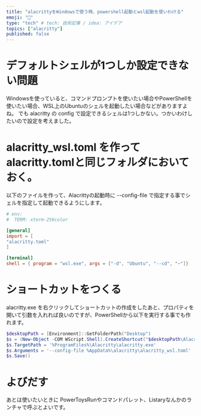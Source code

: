 ```yaml
---
title: "alacrittyをWindowsで使う時、powershell起動とwsl起動を使いわける"
emoji: "🐥"
type: "tech" # tech: 技術記事 / idea: アイデア
topics: ["alacritty"]
published: false
---
```


# デフォルトシェルが1つしか設定できない問題
Windowsを使っていると、コマンドプロンプトを使いたい場合やPowerShellを使いたい場合、WSL上のUbuntuのシェルを起動したい場合などがありますよね。
でも alacritty の config で設定できるシェルは1つしかない。つかいわけしたいので設定を考えました。

# alacritty_wsl.toml を作ってalacritty.tomlと同じフォルダにおいておく。

以下のファイルを作って、Alacrittyの起動時に --config-file で指定する事でシェルを指定して起動できるようにします。

```toml:alacritty_wsl.toml
# env:
#  TERM: xterm-256color

[general]
import = [
"alacritty.toml"
]

[terminal]
shell = { program = "wsl.exe", args = ["-d", "Ubuntu", "--cd", "~"]}
```

# ショートカットをつくる

alacritty.exe を右クリックしてショートカットの作成をしたあと、プロパティを開いて引数を入れれば良いのですが、PowerShellから以下を実行する事でも作れます。

```powershell:create_alacritty_shortcut.ps1
$desktopPath = [Environment]::GetFolderPath("Desktop")
$s = (New-Object -COM WScript.Shell).CreateShortcut("$desktopPath\Alacritty_wsl.lnk")
$s.TargetPath = '%ProgramFiles%\Alacritty\alacritty.exe'
$s.Arguments = '--config-file %AppData%\alacritty\alacritty_wsl.toml'
$s.Save()
```

# よびだす

あとは使いたいときに PowerToysRunやコマンドパレット、Listaryなんかのランチャで呼ぶとよいです。

